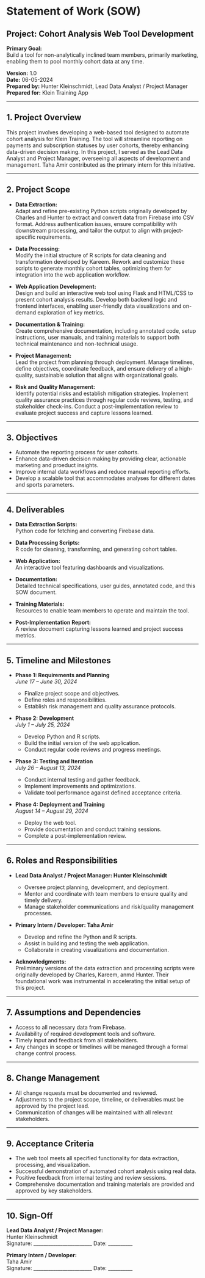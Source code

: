 # Statement of Work (SOW)
## Project: Cohort Analysis Web Tool Development

**Primary Goal:**  
Build a tool for non-analytically inclined team members, primarily marketing, enabling them to pool monthly cohort data at any time.

**Version:** 1.0  
**Date:** 06-05-2024  
**Prepared by:** Hunter Kleinschmidt, Lead Data Analyst / Project Manager  
**Prepared for:** Klein Training App

---

## 1. Project Overview

This project involves developing a web-based tool designed to automate cohort analysis for Klein Training. The tool will streamline reporting on payments and subscription statuses by user cohorts, thereby enhancing data-driven decision making. In this project, I served as the Lead Data Analyst and Project Manager, overseeing all aspects of development and management. Taha Amir contributed as the primary intern for this initiative.

---

## 2. Project Scope

- **Data Extraction:**  
  Adapt and refine pre-existing Python scripts originally developed by Charles and Hunter to extract and convert data from Firebase into CSV format. Address authentication issues, ensure compatibility with downstream processing, and tailor the output to align with project-specific requirements.

- **Data Processing:**  
  Modify the initial structure of R scripts for data cleaning and transformation developed by Kareem. Rework and customize these scripts to generate monthly cohort tables, optimizing them for integration into the web application workflow.

- **Web Application Development:**  
  Design and build an interactive web tool using Flask and HTML/CSS to present cohort analysis results. Develop both backend logic and frontend interfaces, enabling user-friendly data visualizations and on-demand exploration of key metrics.

- **Documentation & Training:**  
  Create comprehensive documentation, including annotated code, setup instructions, user manuals, and training materials to support both technical maintenance and non-technical usage.

- **Project Management:**  
  Lead the project from planning through deployment. Manage timelines, define objectives, coordinate feedback, and ensure delivery of a high-quality, sustainable solution that aligns with organizational goals.

- **Risk and Quality Management:**  
  Identify potential risks and establish mitigation strategies. Implement quality assurance practices through regular code reviews, testing, and stakeholder check-ins. Conduct a post-implementation review to evaluate project success and capture lessons learned.

---

## 3. Objectives

- Automate the reporting process for user cohorts.
- Enhance data-driven decision making by providing clear, actionable marketing and proeduct insights.
- Improve internal data workflows and reduce manual reporting efforts.
- Develop a scalable tool that accommodates analyses for different dates and sports parameters.

---

## 4. Deliverables

- **Data Extraction Scripts:**  
  Python code for fetching and converting Firebase data.

- **Data Processing Scripts:**  
  R code for cleaning, transforming, and generating cohort tables.

- **Web Application:**  
  An interactive tool featuring dashboards and visualizations.

- **Documentation:**  
  Detailed technical specifications, user guides, annotated code, and this SOW document.

- **Training Materials:**  
  Resources to enable team members to operate and maintain the tool.

- **Post-Implementation Report:**  
  A review document capturing lessons learned and project success metrics.

---

## 5. Timeline and Milestones

- **Phase 1: Requirements and Planning**  
  *June 17 – June 30, 2024*  
  - Finalize project scope and objectives.
  - Define roles and responsibilities.
  - Establish risk management and quality assurance protocols.

- **Phase 2: Development**  
  *July 1 – July 25, 2024*  
  - Develop Python and R scripts.
  - Build the initial version of the web application.
  - Conduct regular code reviews and progress meetings.

- **Phase 3: Testing and Iteration**  
  *July 26 – August 13, 2024*  
  - Conduct internal testing and gather feedback.
  - Implement improvements and optimizations.
  - Validate tool performance against defined acceptance criteria.

- **Phase 4: Deployment and Training**  
  *August 14 – August 29, 2024*  
  - Deploy the web tool.
  - Provide documentation and conduct training sessions.
  - Complete a post-implementation review.

---

## 6. Roles and Responsibilities

- **Lead Data Analyst / Project Manager: Hunter Kleinschmidt**  
  - Oversee project planning, development, and deployment.
  - Mentor and coordinate with team members to ensure quality and timely delivery.
  - Manage stakeholder communications and risk/quality management processes.

- **Primary Intern / Developer: Taha Amir**  
  - Develop and refine the Python and R scripts.
  - Assist in building and testing the web application.
  - Collaborate in creating visualizations and documentation.

- **Acknowledgments:**  
  Preliminary versions of the data extraction and processing scripts were originally developed by Charles, Kareem, anmd Hunter. Their foundational work was instrumental in accelerating the initial setup of this project.

---

## 7. Assumptions and Dependencies

- Access to all necessary data from Firebase.
- Availability of required development tools and software.
- Timely input and feedback from all stakeholders.
- Any changes in scope or timelines will be managed through a formal change control process.

---

## 8. Change Management

- All change requests must be documented and reviewed.
- Adjustments to the project scope, timeline, or deliverables must be approved by the project lead.
- Communication of changes will be maintained with all relevant stakeholders.

---

## 9. Acceptance Criteria

- The web tool meets all specified functionality for data extraction, processing, and visualization.
- Successful demonstration of automated cohort analysis using real data.
- Positive feedback from internal testing and review sessions.
- Comprehensive documentation and training materials are provided and approved by key stakeholders.

---

## 10. Sign-Off

**Lead Data Analyst / Project Manager:**  
Hunter Kleinschmidt  
Signature: ________________________  Date: __________

**Primary Intern / Developer:**  
Taha Amir  
Signature: ________________________  Date: __________
